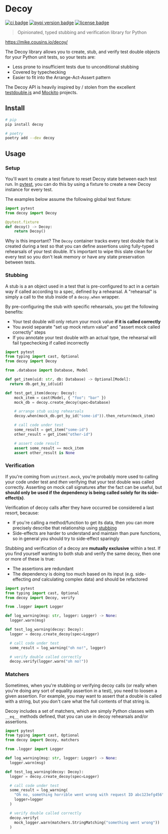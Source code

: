 # Decoy

[![ci badge][]][ci]
[![pypi version badge][]][pypi]
[![license badge][]][license]

[ci]: https://github.com/mcous/decoy/actions
[ci badge]: https://flat.badgen.net/github/checks/mcous/decoy/main
[pypi]: https://pypi.org/project/decoy/
[pypi version badge]: https://flat.badgen.net/pypi/v/decoy
[license]: https://github.com/mcous/decoy/blob/main/LICENSE
[license badge]: https://flat.badgen.net/github/license/mcous/decoy

> Opinionated, typed stubbing and verification library for Python

<https://mike.cousins.io/decoy/>

The Decoy library allows you to create, stub, and verify test double objects for your Python unit tests, so your tests are:

- Less prone to insufficient tests due to unconditional stubbing
- Covered by typechecking
- Easier to fit into the Arrange-Act-Assert pattern

The Decoy API is heavily inspired by / stolen from the excellent [testdouble.js][] and [Mockito][] projects.

[testdouble.js]: https://github.com/testdouble/testdouble.js
[mockito]: https://site.mockito.org/

## Install

```bash
# pip
pip install decoy

# poetry
poetry add --dev decoy
```

## Usage

### Setup

You'll want to create a test fixture to reset Decoy state between each test run. In [pytest][], you can do this by using a fixture to create a new Decoy instance for every test.

The examples below assume the following global test fixture:

```python
import pytest
from decoy import Decoy

@pytest.fixture
def decoy() -> Decoy:
    return Decoy()
```

Why is this important? The `Decoy` container tracks every test double that is created during a test so that you can define assertions using fully-typed rehearsals of your test double. It's important to wipe this slate clean for every test so you don't leak memory or have any state preservation between tests.

[pytest]: https://docs.pytest.org/

### Stubbing

A stub is a an object used in a test that is pre-configured to act in a certain way if called according to a spec, defined by a rehearsal. A "rehearsal" is simply a call to the stub inside of a `decoy.when` wrapper.

By pre-configuring the stub with specific rehearsals, you get the following benefits:

- Your test double will only return your mock value **if it is called correctly**
- You avoid separate "set up mock return value" and "assert mock called correctly" steps
- If you annotate your test double with an actual type, the rehearsal will fail typechecking if called incorrectly

```python
import pytest
from typing import cast, Optional
from decoy import Decoy

from .database import Database, Model

def get_item(uid: str, db: Database) -> Optional[Model]:
  return db.get_by_id(uid)

def test_get_item(decoy: Decoy):
    mock_item = cast(Model, { "foo": "bar" })
    mock_db = decoy.create_decoy(spec=Database)

    # arrange stub using rehearsals
    decoy.when(mock_db.get_by_id("some-id")).then_return(mock_item)

    # call code under test
    some_result = get_item("some-id")
    other_result = get_item("other-id")

    # assert code result
    assert some_result == mock_item
    assert other_result is None
```

### Verification

If you're coming from `unittest.mock`, you're probably more used to calling your code under test and _then_ verifying that your test double was called correctly. Asserting on mock call signatures after the fact can be useful, but **should only be used if the dependency is being called solely for its side-effect(s)**.

Verification of decoy calls after they have occurred be considered a last resort, because:

- If you're calling a method/function to get its data, then you can more precisely describe that relationship using [stubbing](#stubbing)
- Side-effects are harder to understand and maintain than pure functions, so in general you should try to side-effect sparingly

Stubbing and verification of a decoy are **mutually exclusive** within a test. If you find yourself wanting to both stub and verify the same decoy, then one or more of these is true:

- The assertions are redundant
- The dependency is doing too much based on its input (e.g. side-effecting _and_ calculating complex data) and should be refactored

```python
import pytest
from typing import cast, Optional
from decoy import Decoy, verify

from .logger import Logger

def log_warning(msg: str, logger: Logger) -> None:
  logger.warn(msg)

def test_log_warning(decoy: Decoy):
  logger = decoy.create_decoy(spec=Logger)

  # call code under test
  some_result = log_warning("oh no!", logger)

  # verify double called correctly
  decoy.verify(logger.warn("oh no!"))
```

### Matchers

Sometimes, when you're stubbing or verifying decoy calls (or really when you're doing any sort of equality assertion in a test), you need to loosen a given assertion. For example, you may want to assert that a double is called with a string, but you don't care what the full contents of that string is.

Decoy includes a set of matchers, which are simply Python classes with `__eq__` methods defined, that you can use in decoy rehearsals and/or assertions.

```python
import pytest
from typing import cast, Optional
from decoy import Decoy, matchers

from .logger import Logger

def log_warning(msg: str, logger: Logger) -> None:
  logger.warn(msg)

def test_log_warning(decoy: Decoy):
  logger = decoy.create_decoy(spec=Logger)

  # call code under test
  some_result = log_warning(
    "Oh no, something horrible went wrong with request ID abc123efg456",
    logger=logger
  )

  # verify double called correctly
  decoy.verify(
    mock_logger.warn(matchers.StringMatching("something went wrong"))
  )
```
